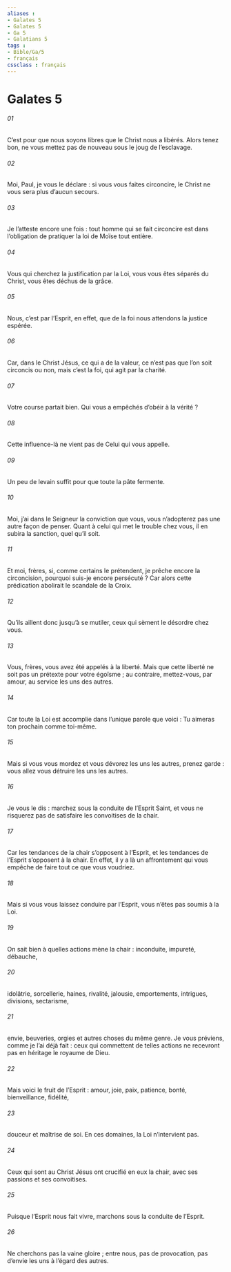 ```yaml
---
aliases : 
- Galates 5
- Galates 5
- Ga 5
- Galatians 5
tags : 
- Bible/Ga/5
- français
cssclass : français
---
```


# Galates 5

###### 01
C’est pour que nous soyons libres que le Christ nous a libérés. Alors tenez bon, ne vous mettez pas de nouveau sous le joug de l’esclavage.
###### 02
Moi, Paul, je vous le déclare : si vous vous faites circoncire, le Christ ne vous sera plus d’aucun secours.
###### 03
Je l’atteste encore une fois : tout homme qui se fait circoncire est dans l’obligation de pratiquer la loi de Moïse tout entière.
###### 04
Vous qui cherchez la justification par la Loi, vous vous êtes séparés du Christ, vous êtes déchus de la grâce.
###### 05
Nous, c’est par l’Esprit, en effet, que de la foi nous attendons la justice espérée.
###### 06
Car, dans le Christ Jésus, ce qui a de la valeur, ce n’est pas que l’on soit circoncis ou non, mais c’est la foi, qui agit par la charité.
###### 07
Votre course partait bien. Qui vous a empêchés d’obéir à la vérité ?
###### 08
Cette influence-là ne vient pas de Celui qui vous appelle.
###### 09
Un peu de levain suffit pour que toute la pâte fermente.
###### 10
Moi, j’ai dans le Seigneur la conviction que vous, vous n’adopterez pas une autre façon de penser. Quant à celui qui met le trouble chez vous, il en subira la sanction, quel qu’il soit.
###### 11
Et moi, frères, si, comme certains le prétendent, je prêche encore la circoncision, pourquoi suis-je encore persécuté ? Car alors cette prédication abolirait le scandale de la Croix.
###### 12
Qu’ils aillent donc jusqu’à se mutiler, ceux qui sèment le désordre chez vous.
###### 13
Vous, frères, vous avez été appelés à la liberté. Mais que cette liberté ne soit pas un prétexte pour votre égoïsme ; au contraire, mettez-vous, par amour, au service les uns des autres.
###### 14
Car toute la Loi est accomplie dans l’unique parole que voici : Tu aimeras ton prochain comme toi-même.
###### 15
Mais si vous vous mordez et vous dévorez les uns les autres, prenez garde : vous allez vous détruire les uns les autres.
###### 16
Je vous le dis : marchez sous la conduite de l’Esprit Saint, et vous ne risquerez pas de satisfaire les convoitises de la chair.
###### 17
Car les tendances de la chair s’opposent à l’Esprit, et les tendances de l’Esprit s’opposent à la chair. En effet, il y a là un affrontement qui vous empêche de faire tout ce que vous voudriez.
###### 18
Mais si vous vous laissez conduire par l’Esprit, vous n’êtes pas soumis à la Loi.
###### 19
On sait bien à quelles actions mène la chair : inconduite, impureté, débauche,
###### 20
idolâtrie, sorcellerie, haines, rivalité, jalousie, emportements, intrigues, divisions, sectarisme,
###### 21
envie, beuveries, orgies et autres choses du même genre. Je vous préviens, comme je l’ai déjà fait : ceux qui commettent de telles actions ne recevront pas en héritage le royaume de Dieu.
###### 22
Mais voici le fruit de l’Esprit : amour, joie, paix, patience, bonté, bienveillance, fidélité,
###### 23
douceur et maîtrise de soi. En ces domaines, la Loi n’intervient pas.
###### 24
Ceux qui sont au Christ Jésus ont crucifié en eux la chair, avec ses passions et ses convoitises.
###### 25
Puisque l’Esprit nous fait vivre, marchons sous la conduite de l’Esprit.
###### 26
Ne cherchons pas la vaine gloire ; entre nous, pas de provocation, pas d’envie les uns à l’égard des autres.

